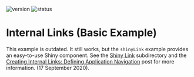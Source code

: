 <!-- badges: start -->
![version](https://img.shields.io/badge/dynamic/json?color=2d7ddd&label=version&query=version&url=https%3A%2F%2Fraw.githubusercontent.com%2Fdavidruvolo51%2FshinyAppTutorials%2Fmain%2Finternal-links-basic-ex%2Fpackage.json)
![status](https://img.shields.io/badge/dynamic/json?color=critical&label=status&query=status&url=https%3A%2F%2Fraw.githubusercontent.com%2Fdavidruvolo51%2FshinyAppTutorials%2Fmain%2Finternal-links-basic-ex%2Fpackage.json)
<!-- badges: end -->

# Internal Links (Basic Example)

This example is outdated. It still works, but the `shinyLink` example provides an easy-to-use Shiny component. See the [Shiny Link](https://github.com/davidruvolo51/shinyAppTutorials/tree/prod/shiny-links) subdirectory and the [Creating Internal Links: Defining Application Navigation](https://davidruvolo51.github.io/shinytutorials/tutorials/shiny-link/) post for more information. (17 September 2020).
